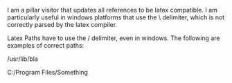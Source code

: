 I am a pillar visitor that updates all references to be latex compatible. I am particularly useful in windows platforms that use the \ delimiter, which is not correctly parsed by the latex compiler.

Latex Paths have to use the / delimiter, even in windows. The following are examples of correct paths:

/usr/lib/bla

C:/Program Files/Something